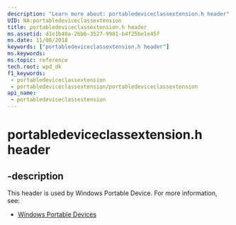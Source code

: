 ```yaml
---
description: "Learn more about: portabledeviceclassextension.h header"
UID: NA:portabledeviceclassextension
title: portabledeviceclassextension.h header
ms.assetid: d1e1b40a-26b6-3527-9981-b4f25be1e45f
ms.date: 11/08/2018
keywords: ["portabledeviceclassextension.h header"]
ms.keywords: 
ms.topic: reference
tech.root: wpd_dk
f1_keywords:
 - portabledeviceclassextension
 - portabledeviceclassextension/portabledeviceclassextension
api_name:
 - portabledeviceclassextension
---
```


# portabledeviceclassextension.h header


## -description

This header is used by Windows Portable Device. For more information, see:

- [Windows Portable Devices](../_wpd_dk/index.md)

